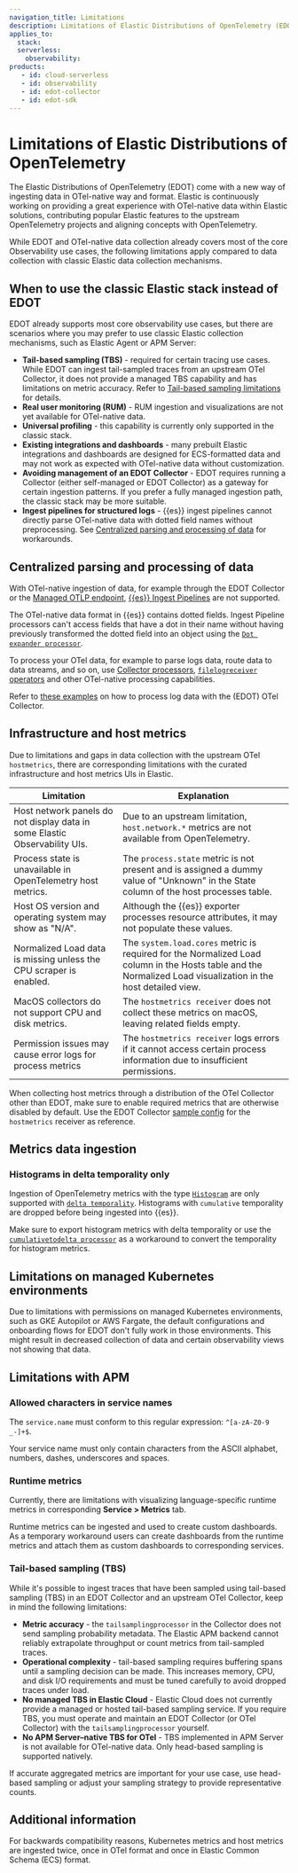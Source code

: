 ```yaml
---
navigation_title: Limitations
description: Limitations of Elastic Distributions of OpenTelemetry (EDOT) compared to classic Elastic data collection mechanisms.
applies_to:
  stack:
  serverless:
    observability:
products:
   - id: cloud-serverless
   - id: observability
   - id: edot-collector
   - id: edot-sdk
---
```


# Limitations of Elastic Distributions of OpenTelemetry

The Elastic Distributions of OpenTelemetry (EDOT) come with a new way of ingesting data in OTel-native way and format. Elastic is continuously working on providing a great experience with OTel-native data within Elastic solutions, contributing popular Elastic features to the upstream OpenTelemetry projects and aligning concepts with OpenTelemetry.

While EDOT and OTel-native data collection already covers most of the core Observability use cases, the following limitations apply compared to data collection with classic Elastic data collection mechanisms.

## When to use the classic Elastic stack instead of EDOT

EDOT already supports most core observability use cases, but there are scenarios where you may prefer to use classic Elastic collection mechanisms, such as Elastic Agent or APM Server:

* **Tail-based sampling (TBS)** - required for certain tracing use cases. While EDOT can ingest tail-sampled traces from an upstream OTel Collector, it does not provide a managed TBS capability and has limitations on metric accuracy. Refer to [Tail-based sampling limitations](#tail-based-sampling-tbs) for details.
* **Real user monitoring (RUM)** - RUM ingestion and visualizations are not yet available for OTel-native data.
* **Universal profiling** - this capability is currently only supported in the classic stack.
* **Existing integrations and dashboards** - many prebuilt Elastic integrations and dashboards are designed for ECS-formatted data and may not work as expected with OTel-native data without customization.
* **Avoiding management of an EDOT Collector** - EDOT requires running a Collector (either self-managed or EDOT Collector) as a gateway for certain ingestion patterns. If you prefer a fully managed ingestion path, the classic stack may be more suitable.
* **Ingest pipelines for structured logs** - {{es}} ingest pipelines cannot directly parse OTel-native data with dotted field names without preprocessing. See [Centralized parsing and processing of data](#centralized-parsing-and-processing-of-data) for workarounds.

## Centralized parsing and processing of data

With OTel-native ingestion of data, for example through the EDOT Collector or the [Managed OTLP endpoint](/reference/motlp.md), [{{es}} Ingest Pipelines](docs-content://manage-data/ingest/transform-enrich/ingest-pipelines.md) are not supported.

The OTel-native data format in {{es}} contains dotted fields. Ingest Pipeline processors can't access fields that have a dot in their name without having previously transformed the dotted field into an object using the [`Dot expander processor`](elasticsearch://reference/enrich-processor/dot-expand-processor.md).

To process your OTel data, for example to parse logs data, route data to data streams, and so on, use [Collector processors](https://opentelemetry.io/docs/collector/configuration/#processors), [`filelogreceiver` operators](https://github.com/open-telemetry/opentelemetry-collector-contrib/blob/main/pkg/stanza/docs/operators/README.md#what-operators-are-available) and other OTel-native processing capabilities.

Refer to [these examples](/reference/edot-collector/config/configure-logs-collection.md) on how to process log data with the (EDOT) OTel Collector.

## Infrastructure and host metrics

Due to limitations and gaps in data collection with the upstream OTel `hostmetrics`, there are corresponding limitations with the curated infrastructure and host metrics UIs in Elastic.

| Limitation                                      | Explanation                                                                                                                                                                                                                     |
|------------------------------------------------|---------------------------------------------------------------------------------------------------------------------------------------------------------------------------------------------------------------------------------|
| Host network panels do not display data in some Elastic Observability UIs. | Due to an upstream limitation, `host.network.*` metrics are not available from OpenTelemetry.                                                                                                                                   |
| Process state is unavailable in OpenTelemetry host metrics. | The `process.state` metric is not present and is assigned a dummy value of "Unknown" in the State column of the host processes table.                                                                                           |
| Host OS version and operating system may show as "N/A". | Although the {{es}} exporter processes resource attributes, it may not populate these values.                                                                                                                            |
| Normalized Load data is missing unless the CPU scraper is enabled. | The `system.load.cores` metric is required for the Normalized Load column in the Hosts table and the Normalized Load visualization in the host detailed view.                                                                    |
| MacOS collectors do not support CPU and disk metrics. | The `hostmetrics receiver` does not collect these metrics on macOS, leaving related fields empty.                    |
| Permission issues may cause error logs for process metrics | The `hostmetrics receiver` logs errors if it cannot access certain process information due to insufficient permissions. |

When collecting host metrics through a distribution of the OTel Collector other than EDOT, make sure to enable required metrics that are otherwise disabled by default. Use the EDOT Collector [sample config](https://github.com/elastic/elastic-agent/blob/main/internal/pkg/otel/samples/linux/logs_metrics_traces.yml) for the `hostmetrics` receiver as reference.

## Metrics data ingestion

### Histograms in delta temporality only

Ingestion of OpenTelemetry metrics with the type [`Histogram`](https://opentelemetry.io/docs/specs/otel/metrics/data-model/#histogram) are only supported with [`delta temporality`](https://opentelemetry.io/docs/specs/otel/metrics/data-model/#temporality). Histograms with `cumulative` temporality are dropped before being ingested into {{es}}.

Make sure to export histogram metrics with delta temporality or use the [`cumulativetodelta processor`](https://github.com/open-telemetry/opentelemetry-collector-contrib/tree/main/processor/cumulativetodeltaprocessor) as a workaround to convert the temporality for histogram metrics.

## Limitations on managed Kubernetes environments

Due to limitations with permissions on managed Kubernetes environments, such as GKE Autopilot or AWS Fargate, the default configurations and onboarding flows for EDOT don't fully work in those environments. This might result in decreased collection of data and certain observability views not showing that data.

## Limitations with APM

### Allowed characters in service names

The `service.name` must conform to this regular expression: `^[a-zA-Z0-9 _-]+$`. 

Your service name must only contain characters from the ASCII alphabet, numbers, dashes, underscores and spaces.

### Runtime metrics

Currently, there are limitations with visualizing language-specific runtime metrics in corresponding **Service > Metrics** tab.

Runtime metrics can be ingested and used to create custom dashboards. As a temporary workaround users can create dashboards from the runtime metrics and attach them as custom dashboards to corresponding services.

### Tail-based sampling (TBS)

While it's possible to ingest traces that have been sampled using tail-based sampling (TBS) in an EDOT Collector and an upstream OTel Collector, keep in mind the following limitations:

* **Metric accuracy** - the `tailsamplingprocessor` in the Collector does not send sampling probability metadata. The Elastic APM backend cannot reliably extrapolate throughput or count metrics from tail-sampled traces.
* **Operational complexity** - tail-based sampling requires buffering spans until a sampling decision can be made. This increases memory, CPU, and disk I/O requirements and must be tuned carefully to avoid dropped traces under load.
* **No managed TBS in Elastic Cloud** - Elastic Cloud does not currently provide a managed or hosted tail-based sampling service. If you require TBS, you must operate and maintain an EDOT Collector (or OTel Collector) with the `tailsamplingprocessor` yourself.
* **No APM Server–native TBS for OTel** - TBS implemented in APM Server is not available for OTel-native data. Only head-based sampling is supported natively.

If accurate aggregated metrics are important for your use case, use head-based sampling or adjust your sampling strategy to provide representative counts.

## Additional information

For backwards compatibility reasons, Kubernetes metrics and host metrics are ingested twice, once in OTel format and once in Elastic Common Schema (ECS) format.